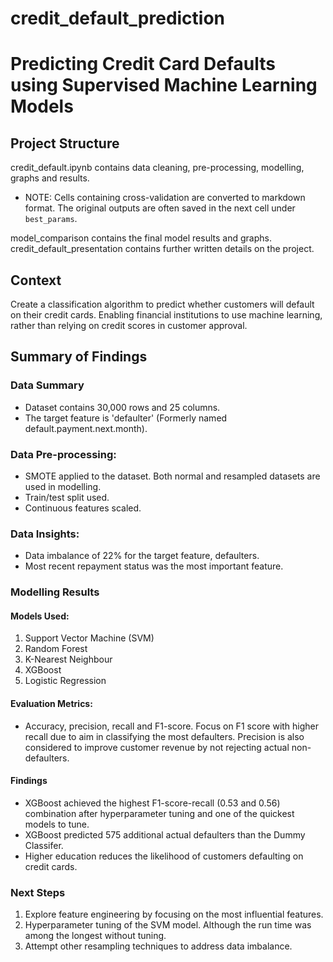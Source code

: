 # credit_default_prediction
# Predicting Credit Card Defaults using Supervised Machine Learning Models

## Project Structure
credit_default.ipynb contains data cleaning, pre-processing, modelling, graphs and results. <br>
  - NOTE: Cells containing cross-validation are converted to markdown format. The original outputs are often saved in the next cell under `best_params`. <br>
  
model_comparison contains the final model results and graphs. <br>
credit_default_presentation contains further written details on the project.

## Context
Create a classification algorithm to predict whether customers will default on their credit cards. 
Enabling financial institutions to use machine learning, rather than relying on credit scores in customer approval.

## Summary of Findings

### Data Summary
- Dataset contains 30,000 rows and 25 columns.
- The target feature is 'defaulter' (Formerly named default.payment.next.month).

### Data Pre-processing:
- SMOTE applied to the dataset. Both normal and resampled datasets are used in modelling.
- Train/test split used.
- Continuous features scaled.

### Data Insights:
- Data imbalance of 22% for the target feature, defaulters.
- Most recent repayment status was the most important feature.

### Modelling Results
#### Models Used:
1. Support Vector Machine (SVM)
2. Random Forest
3. K-Nearest Neighbour
4. XGBoost
5. Logistic Regression

#### Evaluation Metrics:
- Accuracy, precision, recall and F1-score. Focus on F1 score with higher recall due to aim in classifying the most defaulters. Precision is also considered to improve customer revenue by not rejecting actual non-defaulters.

#### Findings
- XGBoost achieved the highest F1-score-recall (0.53 and 0.56) combination after hyperparameter tuning and one of the quickest models to tune.
- XGBoost predicted 575 additional actual defaulters than the Dummy Classifer.
- Higher education reduces the likelihood of customers defaulting on credit cards.

### Next Steps
1. Explore feature engineering by focusing on the most influential features.
2. Hyperparameter tuning of the SVM model. Although the run time was among the longest without tuning.
3. Attempt other resampling techniques to address data imbalance.

